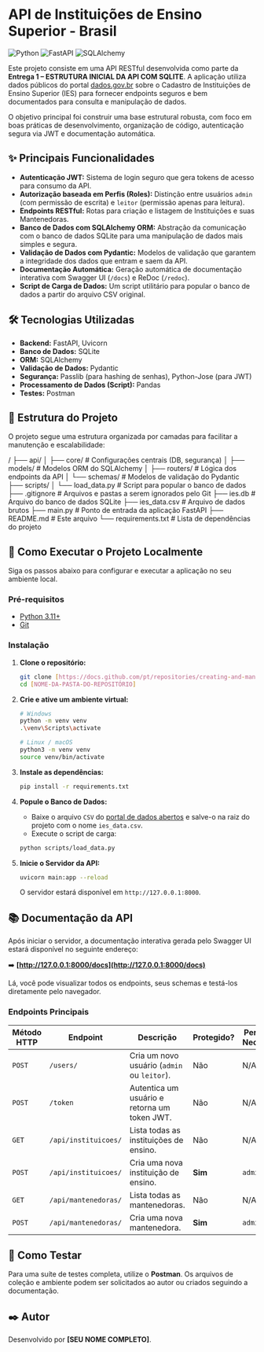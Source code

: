 # API de Instituições de Ensino Superior - Brasil

![Python](https://img.shields.io/badge/Python-3.11+-blue?style=for-the-badge&logo=python&logoColor=white)
![FastAPI](https://img.shields.io/badge/FastAPI-0.100+-green?style=for-the-badge&logo=fastapi&logoColor=white)
![SQLAlchemy](https://img.shields.io/badge/SQLAlchemy-2.0+-red?style=for-the-badge&logo=sqlalchemy&logoColor=white)

Este projeto consiste em uma API RESTful desenvolvida como parte da **Entrega 1 – ESTRUTURA INICIAL DA API COM SQLITE**. A aplicação utiliza dados públicos do portal [dados.gov.br](http://dados.gov.br) sobre o Cadastro de Instituições de Ensino Superior (IES) para fornecer endpoints seguros e bem documentados para consulta e manipulação de dados.

O objetivo principal foi construir uma base estrutural robusta, com foco em boas práticas de desenvolvimento, organização de código, autenticação segura via JWT e documentação automática.

## ✨ Principais Funcionalidades

* **Autenticação JWT:** Sistema de login seguro que gera tokens de acesso para consumo da API.
* **Autorização baseada em Perfis (Roles):** Distinção entre usuários `admin` (com permissão de escrita) e `leitor` (permissão apenas para leitura).
* **Endpoints RESTful:** Rotas para criação e listagem de Instituições e suas Mantenedoras.
* **Banco de Dados com SQLAlchemy ORM:** Abstração da comunicação com o banco de dados SQLite para uma manipulação de dados mais simples e segura.
* **Validação de Dados com Pydantic:** Modelos de validação que garantem a integridade dos dados que entram e saem da API.
* **Documentação Automática:** Geração automática de documentação interativa com Swagger UI (`/docs`) e ReDoc (`/redoc`).
* **Script de Carga de Dados:** Um script utilitário para popular o banco de dados a partir do arquivo CSV original.

## 🛠️ Tecnologias Utilizadas

* **Backend:** FastAPI, Uvicorn
* **Banco de Dados:** SQLite
* **ORM:** SQLAlchemy
* **Validação de Dados:** Pydantic
* **Segurança:** Passlib (para hashing de senhas), Python-Jose (para JWT)
* **Processamento de Dados (Script):** Pandas
* **Testes:** Postman

## 📂 Estrutura do Projeto

O projeto segue uma estrutura organizada por camadas para facilitar a manutenção e escalabilidade:

/
├── api/
│   ├── core/         # Configurações centrais (DB, segurança)
│   ├── models/       # Modelos ORM do SQLAlchemy
│   ├── routers/      # Lógica dos endpoints da API
│   └── schemas/      # Modelos de validação do Pydantic
├── scripts/
│   └── load_data.py  # Script para popular o banco de dados
├── .gitignore        # Arquivos e pastas a serem ignorados pelo Git
├── ies.db            # Arquivo do banco de dados SQLite
├── ies_data.csv      # Arquivo de dados brutos
├── main.py           # Ponto de entrada da aplicação FastAPI
├── README.md         # Este arquivo
└── requirements.txt  # Lista de dependências do projeto


## 🚀 Como Executar o Projeto Localmente

Siga os passos abaixo para configurar e executar a aplicação no seu ambiente local.

### **Pré-requisitos**
* [Python 3.11+](https://www.python.org/downloads/)
* [Git](https://git-scm.com/downloads/)

### **Instalação**

1.  **Clone o repositório:**
    ```bash
    git clone [https://docs.github.com/pt/repositories/creating-and-managing-repositories/quickstart-for-repositories](https://docs.github.com/pt/repositories/creating-and-managing-repositories/quickstart-for-repositories)
    cd [NOME-DA-PASTA-DO-REPOSITÓRIO]
    ```

2.  **Crie e ative um ambiente virtual:**
    ```bash
    # Windows
    python -m venv venv
    .\venv\Scripts\activate

    # Linux / macOS
    python3 -m venv venv
    source venv/bin/activate
    ```

3.  **Instale as dependências:**
    ```bash
    pip install -r requirements.txt
    ```

4.  **Popule o Banco de Dados:**
    * Baixe o arquivo `CSV` do [portal de dados abertos](https://dados.gov.br/dados/conjuntos-dados/cadastro-de-instituicoes-de-educacao-superior) e salve-o na raiz do projeto com o nome `ies_data.csv`.
    * Execute o script de carga:
    ```bash
    python scripts/load_data.py
    ```

5.  **Inicie o Servidor da API:**
    ```bash
    uvicorn main:app --reload
    ```
    O servidor estará disponível em `http://127.0.0.1:8000`.

## 📚 Documentação da API

Após iniciar o servidor, a documentação interativa gerada pelo Swagger UI estará disponível no seguinte endereço:

➡️ **[http://127.0.0.1:8000/docs](http://127.0.0.1:8000/docs)**

Lá, você pode visualizar todos os endpoints, seus schemas e testá-los diretamente pelo navegador.

### **Endpoints Principais**

| Método HTTP | Endpoint                        | Descrição                                         | Protegido? | Permissão Necessária |
|-------------|---------------------------------|---------------------------------------------------|------------|----------------------|
| `POST`      | `/users/`                       | Cria um novo usuário (`admin` ou `leitor`).       | Não        | N/A                  |
| `POST`      | `/token`                        | Autentica um usuário e retorna um token JWT.      | Não        | N/A                  |
| `GET`       | `/api/instituicoes/`            | Lista todas as instituições de ensino.            | Não        | N/A                  |
| `POST`      | `/api/instituicoes/`            | Cria uma nova instituição de ensino.              | **Sim** | `admin`              |
| `GET`       | `/api/mantenedoras/`            | Lista todas as mantenedoras.                      | Não        | N/A                  |
| `POST`      | `/api/mantenedoras/`            | Cria uma nova mantenedora.                        | **Sim** | `admin`              |

## 🧪 Como Testar

Para uma suíte de testes completa, utilize o **Postman**. Os arquivos de coleção e ambiente podem ser solicitados ao autor ou criados seguindo a documentação.

## ✒️ Autor

Desenvolvido por **[SEU NOME COMPLETO]**.
